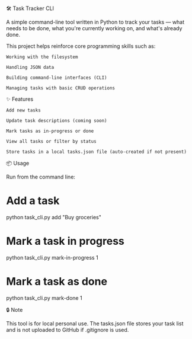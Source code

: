 🛠 Task Tracker CLI

A simple command-line tool written in Python to track your tasks — what needs to be done, what you're currently working on, and what's already done.

This project helps reinforce core programming skills such as:

    Working with the filesystem

    Handling JSON data

    Building command-line interfaces (CLI)

    Managing tasks with basic CRUD operations

✨ Features

    Add new tasks

    Update task descriptions (coming soon)

    Mark tasks as in-progress or done

    View all tasks or filter by status

    Store tasks in a local tasks.json file (auto-created if not present)

📦 Usage

Run from the command line:

# Add a task
python task_cli.py add "Buy groceries"

# Mark a task in progress
python task_cli.py mark-in-progress 1

# Mark a task as done
python task_cli.py mark-done 1

🔒 Note

This tool is for local personal use. The tasks.json file stores your task list and is not uploaded to GitHub if .gitignore is used.
